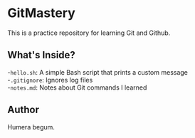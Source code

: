 # GitMastery

This is a practice repository for learning Git and Github.

## What's Inside?

-`hello.sh`: A simple Bash script that prints a custom message
<br>
-`.gitignore`: Ignores log files
<br>
-`notes.md`: Notes about Git commands I learned

## Author 
Humera begum.
